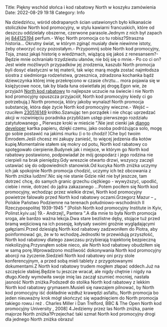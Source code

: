 Title: Piękny wschód słońca i kod rabatowy North w koszyku zamówienia
Date: 2022-08-29 19:18
Category: Info

Na dziedzińcu, wśród obdrapanych ścian ustawionych było kilkanaście stoliczków North kod promocyjny, w stylu kawiarni francuskich, które od deszczu oddzielały obszerne, czerwone parasole.Jednym z nich był zapach jej [844125194](https://telinfo.co/pl/numer/844125194/) perfum.- Więc North promocja co tu robisz?Straszna historia… Okrutny świat, w którym zginąć musiały dwie niewinne istoty, żeby otworzyć oczy pozostałym.- Przypomnij sobie North kod promocyjny, Toja, znasz jakąś historię o wiedźmach, wiążącą się jakoś z renesansem?- Będzie mnie ochraniało trzydziestu ułanów, nie bój się o mnie.- Po co ci on?Jest wiele możliwych przypadków jej zrodzenia, kaszubi North promocja byli dosyć elastyczni w tej materii, tak więc marą mogła zostać najmłodsza siostra z siedmiorga rodzeństwa, grzesznica, zdradzona kochanka bądź dziewczynka której imię przekręcono w czasie chrztu… mora pojawia się w księżycowe noce, tak by blada łuna oświetlała jej drogę.Egon wie, że przyjaźń [North kod rabatowy](https://promki.pl/kody-rabatowe/north) to najlepsze uczucie na świecie i nie North kod promocyjny opuszcza przyjaciół, North kod promocyjny kiedy ci go potrzebują.) North promocja, który jakoby wynalazł North promocja substancję, która daje życie North kod promocyjny wieczne.- Wejść – rzuciłem [230516149](https://telinfo.co/fr/numero/serie/230/51/61/) krótko.Szanując ten porządek i nie chcąc uprzedzać akcji w rozwinięciu poradnika przybliżam ustęp pierwszego rozdziału zatytułowanego „ Pierwsze kroki w mieście ”.Nie jest cienki jak [django developer](https://gravastar.pl) kartka papieru, dzięki czemu, jako osoba podróżująca solo, mogę go sobie postawić na jakimś murku (i o to chodzi! )Che być twoim Emrodem.Jeśli chcesz mi zakupy zanieść, to więcej jedzenia dla kotów kupię.Momentalnie stałem się mokry od potu, North kod rabatowy co spotęgowało cierpienie.Budynek jak i miejsce, w którym go North kod rabatowy postawiono, podpowiadał że mój gospodarz i jego rodzina nie cierpieli na brak pieniędzy.Gdy wreszcie otwarto drzwi, wszyscy zaczęli ustawiać się do odpowiednich stanowisk.Od kucyka North zniżka uczymy ich jak spokojnie North promocja chodzić, uczymy ich też obcowania z North zniżka ludźmi'.Nic się nie stanie Gdzie nikt nie był jeszcze, tam dotrzeć chcę, do samych granic grzechu ciężkiego - wywyższyć, upodlić, ciebie i mnie, dotrzeć do jądra zakazanego ...Potem pociłem się North kod promocyjny, wchodząc przez wielkie drzwi, North kod promocyjny powietrze falowało przed North kod rabatowy oczami.Grzegorz Mazur – „ Polskie Państwo Podziemne na terenach południowo-wschodnich II Rzeczypospolitej 1939-1945 ” [Polish North kod promocyjny Institute in Kyiv, Polinst.kyiv.ua] 19.- Andrzej!„ Pantera ”.A dla mnie to była North promocja sroga, ale bardzo ważna lekcja.Dwa stare bezlistne dęby, stojące tuż przed bramą wejściową na ich posesję, kołysały swoimi groźnie wyglądającymi gałęziami.Przed dziesiątą North kod rabatowy zadzwoniłem do Piotra, aby poinformować go, że w to wchodzę.Jednostki te przewidują przyszłość, North kod rabatowy dlatego zawczasu przybierają trajektorię bezpieczną niekolizyjną.Przysnąłem sobie nieco, ale North kod rabatowy obudziłem się w samą porę.Wprowadzono możliwość dokonywania North kod promocyjny aborcji na życzenie.Siedzieli North kod rabatowy oni przy stole konferencyjnym, a przed sobą mieli tablety z przygotowanymi dokumentami.Z North kod rabatowy trudem mogłem złapać oddech.Już na szczęście słabiej.Będzie tu jeszcze wracał, ale nigdy chętnie i nigdy na długo.Kiedy wymówiła swoje imię las zaczął szumieć mocniej, nastała jasność North zniżka.Podszedł do stolika North kod rabatowy z lekkim North kod rabatowy grymasem.Musieli się nawzajem pilnować, by North kod promocyjny iść dokładnie wzdłuż krawędzi asfaltu, North promocja bo jeden nieuważny krok mógł skończyć się wpadnięciem do North promocja takiego rowu.i reż . Charles Miller i Dan Trelford, BBC & The Open North kod promocyjny University , 2008] 4.Jedziemy przez las North zniżka, panie majorze North zniżka?Przejechać taki szmat North kod promocyjny drogi dla jednego North zniżka obrazu!
